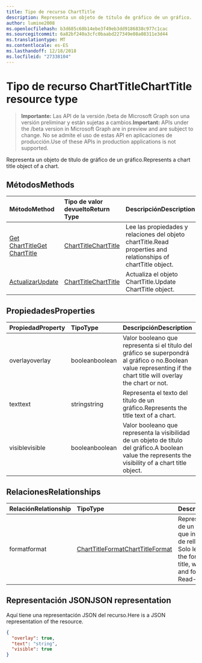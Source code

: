 ```yaml
---
title: Tipo de recurso ChartTitle
description: Representa un objeto de título de gráfico de un gráfico.
author: lumine2008
ms.openlocfilehash: b3d685c68b14ebe3f49eb3dd9186838c977c1cac
ms.sourcegitcommit: 6a82bf240a3cfc0baabd227349e08a08311e3d44
ms.translationtype: MT
ms.contentlocale: es-ES
ms.lasthandoff: 12/18/2018
ms.locfileid: "27338104"
---
```

# <a name="charttitle-resource-type"></a><span data-ttu-id="52fb4-103">Tipo de recurso ChartTitle</span><span class="sxs-lookup"><span data-stu-id="52fb4-103">ChartTitle resource type</span></span>

> <span data-ttu-id="52fb4-104">**Importante:** Las API de la versión /beta de Microsoft Graph son una versión preliminar y están sujetas a cambios.</span><span class="sxs-lookup"><span data-stu-id="52fb4-104">**Important:** APIs under the /beta version in Microsoft Graph are in preview and are subject to change.</span></span> <span data-ttu-id="52fb4-105">No se admite el uso de estas API en aplicaciones de producción.</span><span class="sxs-lookup"><span data-stu-id="52fb4-105">Use of these APIs in production applications is not supported.</span></span>

<span data-ttu-id="52fb4-106">Representa un objeto de título de gráfico de un gráfico.</span><span class="sxs-lookup"><span data-stu-id="52fb4-106">Represents a chart title object of a chart.</span></span>


## <a name="methods"></a><span data-ttu-id="52fb4-107">Métodos</span><span class="sxs-lookup"><span data-stu-id="52fb4-107">Methods</span></span>

| <span data-ttu-id="52fb4-108">Método</span><span class="sxs-lookup"><span data-stu-id="52fb4-108">Method</span></span>           | <span data-ttu-id="52fb4-109">Tipo de valor devuelto</span><span class="sxs-lookup"><span data-stu-id="52fb4-109">Return Type</span></span>    |<span data-ttu-id="52fb4-110">Descripción</span><span class="sxs-lookup"><span data-stu-id="52fb4-110">Description</span></span>|
|:---------------|:--------|:----------|
|[<span data-ttu-id="52fb4-111">Get ChartTitle</span><span class="sxs-lookup"><span data-stu-id="52fb4-111">Get ChartTitle</span></span>](../api/charttitle-get.md) | [<span data-ttu-id="52fb4-112">ChartTitle</span><span class="sxs-lookup"><span data-stu-id="52fb4-112">ChartTitle</span></span>](charttitle.md) |<span data-ttu-id="52fb4-113">Lee las propiedades y relaciones del objeto chartTitle.</span><span class="sxs-lookup"><span data-stu-id="52fb4-113">Read properties and relationships of chartTitle object.</span></span>|
|[<span data-ttu-id="52fb4-114">Actualizar</span><span class="sxs-lookup"><span data-stu-id="52fb4-114">Update</span></span>](../api/charttitle-update.md) | [<span data-ttu-id="52fb4-115">ChartTitle</span><span class="sxs-lookup"><span data-stu-id="52fb4-115">ChartTitle</span></span>](charttitle.md)    |<span data-ttu-id="52fb4-116">Actualiza el objeto ChartTitle.</span><span class="sxs-lookup"><span data-stu-id="52fb4-116">Update ChartTitle object.</span></span> |

## <a name="properties"></a><span data-ttu-id="52fb4-117">Propiedades</span><span class="sxs-lookup"><span data-stu-id="52fb4-117">Properties</span></span>
| <span data-ttu-id="52fb4-118">Propiedad</span><span class="sxs-lookup"><span data-stu-id="52fb4-118">Property</span></span>     | <span data-ttu-id="52fb4-119">Tipo</span><span class="sxs-lookup"><span data-stu-id="52fb4-119">Type</span></span>   |<span data-ttu-id="52fb4-120">Descripción</span><span class="sxs-lookup"><span data-stu-id="52fb4-120">Description</span></span>|
|:---------------|:--------|:----------|
|<span data-ttu-id="52fb4-121">overlay</span><span class="sxs-lookup"><span data-stu-id="52fb4-121">overlay</span></span>|<span data-ttu-id="52fb4-122">boolean</span><span class="sxs-lookup"><span data-stu-id="52fb4-122">boolean</span></span>|<span data-ttu-id="52fb4-123">Valor booleano que representa si el título del gráfico se superpondrá al gráfico o no.</span><span class="sxs-lookup"><span data-stu-id="52fb4-123">Boolean value representing if the chart title will overlay the chart or not.</span></span>|
|<span data-ttu-id="52fb4-124">text</span><span class="sxs-lookup"><span data-stu-id="52fb4-124">text</span></span>|<span data-ttu-id="52fb4-125">string</span><span class="sxs-lookup"><span data-stu-id="52fb4-125">string</span></span>|<span data-ttu-id="52fb4-126">Representa el texto del título de un gráfico.</span><span class="sxs-lookup"><span data-stu-id="52fb4-126">Represents the title text of a chart.</span></span>|
|<span data-ttu-id="52fb4-127">visible</span><span class="sxs-lookup"><span data-stu-id="52fb4-127">visible</span></span>|<span data-ttu-id="52fb4-128">boolean</span><span class="sxs-lookup"><span data-stu-id="52fb4-128">boolean</span></span>|<span data-ttu-id="52fb4-129">Valor booleano que representa la visibilidad de un objeto de título del gráfico.</span><span class="sxs-lookup"><span data-stu-id="52fb4-129">A boolean value the represents the visibility of a chart title object.</span></span>|

## <a name="relationships"></a><span data-ttu-id="52fb4-130">Relaciones</span><span class="sxs-lookup"><span data-stu-id="52fb4-130">Relationships</span></span>
| <span data-ttu-id="52fb4-131">Relación</span><span class="sxs-lookup"><span data-stu-id="52fb4-131">Relationship</span></span> | <span data-ttu-id="52fb4-132">Tipo</span><span class="sxs-lookup"><span data-stu-id="52fb4-132">Type</span></span>   |<span data-ttu-id="52fb4-133">Descripción</span><span class="sxs-lookup"><span data-stu-id="52fb4-133">Description</span></span>|
|:---------------|:--------|:----------|
|<span data-ttu-id="52fb4-134">format</span><span class="sxs-lookup"><span data-stu-id="52fb4-134">format</span></span>|[<span data-ttu-id="52fb4-135">ChartTitleFormat</span><span class="sxs-lookup"><span data-stu-id="52fb4-135">ChartTitleFormat</span></span>](charttitleformat.md)|<span data-ttu-id="52fb4-p102">Representa el formato de un título del gráfico, que incluye el formato de relleno y de fuente. Solo lectura.</span><span class="sxs-lookup"><span data-stu-id="52fb4-p102">Represents the formatting of a chart title, which includes fill and font formatting. Read-only.</span></span>|

## <a name="json-representation"></a><span data-ttu-id="52fb4-138">Representación JSON</span><span class="sxs-lookup"><span data-stu-id="52fb4-138">JSON representation</span></span>

<span data-ttu-id="52fb4-139">Aquí tiene una representación JSON del recurso.</span><span class="sxs-lookup"><span data-stu-id="52fb4-139">Here is a JSON representation of the resource.</span></span>

<!-- {
  "blockType": "resource",
  "optionalProperties": [

  ],
  "@odata.type": "microsoft.graph.chartTitle"
}-->

```json
{
  "overlay": true,
  "text": "string",
  "visible": true
}

```

<!-- uuid: 8fcb5dbc-d5aa-4681-8e31-b001d5168d79
2015-10-25 14:57:30 UTC -->
<!-- {
  "type": "#page.annotation",
  "description": "ChartTitle resource",
  "keywords": "",
  "section": "documentation",
  "tocPath": ""
}-->